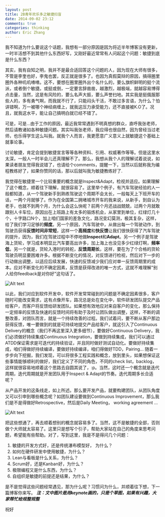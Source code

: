 ```yaml
---
layout: post
title: 2B青年欢乐多之敏捷扫盲
date: 2014-09-02 23:12
comments: true
categories: thinking
author: Eric Zhang
---
```


我不知道为什么要说这个话题，我想有一部分原因是因为将近半年博客没有更新，一时半活想不到其他什么东西好写，又刚好最近常常有人问起这个问题：敏捷到底是什么东西？

其实，我有自知之明，我并不是最合适回答这个问题的人，因为现在大师有很多，不管是李奎也好，李鬼也罢，反正就是很多了。也因为真假莫辩的原因，搞得圈里圈外各种叽叽喳喳。这不，要想在圈里圈外出个名什么的，要么旗帜鲜明的挺个流派，或者倒个敏捷。或挺或倒，一定要言辞凿凿，越激烈，越极端，就越容易博得点击量，当然，这是有风险的，要么名声大振，要么声誉扫地。其实我是挺偑服那些人的，多有勇气啊，而我就不行了，只能闷头干活，不敢过多言语，为什么？怕讲错啊，万一被哪个神经病缠上，就我这压力承受能力，还不直接被K.O了。况且，就我这水平，能让自己搞明白就已经不错了。

可是，可是...由于工作的原因，最近我常常遇到不明真想的群众，直呼我张老师，然后请教诸如各种敏捷问题。其实叫我张老师，我应得也很自然，因为曾经当过老师，也乐得学生这么叫我。就我个人而言，我更愿意广义意义上就敏捷这个基础上就事论事。

讨论敏捷，肯定会提到敏捷宣言等等各种资料、引用、权威著作等等。但是这里水太深，一般人一时半会儿还真理解不了。那么，我想从我个人的理解试着说说，如果读者朋友觉得我说错了，也请给个comments，提醒一下，当然以后就称我为编程教练好了，如果你赞同的话，那以后就叫我为敏捷教练好了.

我觉得在敏捷里一个比较重要的概念就是Inspect&Adapt，检视并适应。如果理解了这个概念，顺着往下理解，就很容易了。这里举个例子，有汽车驾驶经验的人一般都知道，从一个驾驶新手到熟练驾驶这个周期不会太长，一般每天上下班开车的话，一两个月就够了。作为在全国第二拥堵城市开车的我来说，从新手，到自认为老手，也就不到两个月，为什么会这么快呢？前两个月还战战兢兢，过两个月就敢跟别人卡车位，原因出在上班路上有太多的锻炼机会，从家里到单位，红绿灯几十个，十字路口N个，加上咱们国家的差急文化，路况变幻莫测，极其复杂，这样，给了我们学习足够的**频度**。另一个原因，汽车驾驶中，从做出每一个驾驶动作，到驾驶员获得**反馈时间非常短**，这样一个**高频度**和**快反馈**让我们很快获得了汽车驾驶的提升，因为，我们在驾驶过程中不停地做**Inspect**和**Adapt**。另一个例子是驾驶海上货轮，学习成本明显比汽车要高出许多，加上海上也没见多少红绿灯啊，**频率低**，另一个就是，货轮入港时的转舵，**反馈周期长**，这样，要在为了个合格的货轮驾驶员明显要困难许多。根据不断变化的情况，对反馈进行检视，然后对下一步的行动做出调整，以适应后续发展，快速的反馈减少我们应对单一反馈周期里的成本。应对不断变化的不确定因素，反馈是获得改进的唯一方式，这就不难理解"别人给你feedback是对你好"这句话了。

![Alt text](/images/2014-09-02-talk-about-agile/inspect_adapt_cycle.png "Inspect & Adapt")

以此，我们对应到软件开发中，软件开发常常碰到的问题是不确定因素很多，客户随时可能改变需求，这有点像开车，路况总是处在变化中，软件研发团队提交产品给客户，而客户将反馈给研发团队。如果想有效地应对来自客户的变化，那么保持一定频率的反馈及快速的反馈时间将有助于及时让团队做出调整，这样，不断的调整改善，对团队而言，就是一个持续改善的过程。我们试着问，要不断从客户那边获得反馈，唯一要做到的就是可持续地提交产品给客户，就这引入了Continuous Delivery的概念（我们不再这里深入更多细节），要做好Continuous Delivery，我们必须做好持续集成Continuous Integration，要做到持续集成，我们可以通过ATDD保证需求是可迭代的持续验证，并且同时做好测试自动化。要做好持续集成，咱们得做好持续编译，要做好持续编译，咱们得做好TDD，Pairing... 随着一步步向下挖掘，我们发现，可以将很多工程实践和概念，放到里头，如果想保证这些事情能够顺利的做好，我们定义了不同的角色，不同的check list，backlog，这样就很容易地顺着这个思路去自圆其说了，:p。当然，这时还一个概念就是迭代周期，迭代周期就是开发团队用于Inspect & Adapt的节奏。迭代周期多长合适呢？

从产品开发的这条线走，如上所述。那么要开发产品，就要构建团队，从团队角度又可以引申到哪些概念呢？如团队建设要做到Continuous Improvement，那么我们是不是得做好Retrospective，然后是Daily Meeting， working agreement ...

![Alt text](/images/2014-09-02-talk-about-agile/concepts_links.png "Concepts Link")

把这些想通了，再去顺着想别的概念就容易多了。当然，这不是敏捷的全部，否则做个大师就太容易了。这里只是想写个引子，帮助大家站在自己的角度来思考问题，希望能有些帮助。对了，写到这里，我是不是得问几个问题：

1. 敏捷的开发方式好，还是传统瀑布模型好， 为什么？
2. 如何在硬件研发中使用敏捷，为什么？
3. Lean与看板是什么关系，为什么？
4. Scrum好，还是Kanban好，为什么？
5. 极限编程又是什么东西，为什么？
6. 自组织是敏捷的前提还是结果，为什么？

是不是觉得这些问题经常遇见，那为什么呢？习惯问为什么，并顺着往下想，下一篇博客你来写。
***注：文中图片是用keynote画的，只是个草图，如果有兴趣，大家帮忙给规整规整***

祝好

